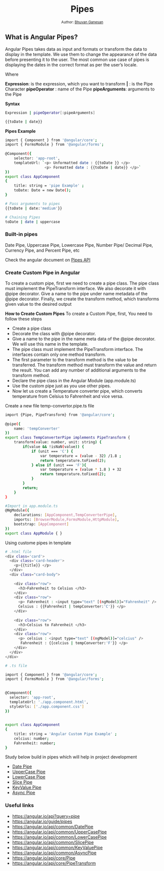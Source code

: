 <div align="center">
  <h1>Pipes</h1>
<sub>Author:
<a href="https://www.linkedin.com/in/bhuvanaganesan-l-2209047a" target="_blank">Bhuvan Ganesan</a><br>
</sub>
</div>

## What is Angular Pipes?
Angular Pipes takes data as input and formats or transform the data to display in the template. We use them to change the appearance of the data before presenting it to the user. The most common use case of pipes is displaying the dates in the correct format as per the user’s locale.

Where

**Expression**: is the expression, which you want to transform
**|** : is the Pipe Character
**pipeOperator** : name of the Pipe
**pipeArguments**: arguments to the Pipe

**Syntax**

```sh
Expression | pipeOperator[:pipeArguments]

{{toDate | date}}
```

**Pipes Example**

```sh
import { Component } from '@angular/core';
import { FormsModule } from '@angular/forms';
 
@Component({
    selector: 'app-root',
    templateUrl: `<p> Unformatted date : {{toDate }} </p>
                  <p> Formatted date : {{toDate | date}} </p>` 
}) 
export class AppComponent 
{ 
    title: string = 'pipe Example' ; 
    toDate: Date = new Date(); 
}

# Pass arguments to pipes
{{toDate | date:'medium'}}

# Chaining Pipes
toDate | date | uppercase
```

### Built-in pipes
Date Pipe, Uppercase Pipe, Lowercase Pipe, Number Pipe/ Decimal Pipe, Currency Pipe, and Percent Pipe, etc

Check the angular document on [Pipes API](https://angular.io/api?query=pipe)


### Create Custom Pipe in Angular

To create a custom pipe, first we need to create a pipe class. The pipe class must implement the PipeTransform interface. We also decorate it with @pipe decorator. Give a name to the pipe under name metadata of the @pipe decorator. Finally, we create the transform method, which transforms given value to the desired output

**How to Create Custom Pipes**
To create a Custom Pipe, first, You need to follow these steps

- Create a pipe class
- Decorate the class with @pipe decorator.
- Give a name to the pipe in the name meta data of the @pipe decorator. We will use this name in the template.
- The pipe class must implement the PipeTransform interface. The interfaces contain only one method transform.
- The first parameter to the transform method is the value to be transferred. The transform method must transform the value and return the result. You can add any number of additional arguments to the transform method.
- Declare the pipe class in the Angular Module (app.module.ts)
- Use the custom pipe just as you use other pipes.
- Now let us create a Temperature converter pipe, which converts temperature from Celsius to Fahrenheit and vice versa.

Create a new file temp-convertor.pipe.ts file 

```sh
import {Pipe, PipeTransform} from '@angular/core';
 
@pipe({
    name: 'tempConverter'
})
export class TempConverterPipe implements PipeTransform {
    transform(value: number, unit: string) {
        if(value && !isNaN(value)) {
            if (unit === 'C') {
                var temperature = (value - 32) /1.8 ;
                return temperature.toFixed(2);
            } else if (unit === 'F'){
                var temperature = (value * 1.8 ) + 32
                return temperature.toFixed(2);
            }
        }
        return;
    }
}

#Import in app.module.ts
@NgModule({
    declarations: [AppComponent,TempConverterPipe],
    imports: [BrowserModule,FormsModule,HttpModule],
    bootstrap: [AppComponent]
})
export class AppModule { }
```
Using custome pipes in template

```sh
# .html file
<div class='card'>
  <div class='card-header'>
    <p>{{title}} </p>
  </div>
  <div class="card-body">
 
    <div class="row">
      <h3>Fahrenheit to Celsius </h3>
    </div>
    <div class="row">
      <p> Fahrenheit : <input type="text" [(ngModel)]="Fahrenheit" /> 
      Celsius : {{Fahrenheit | tempConverter:'C'}} </p>
    </div>
 
    <div class="row">
      <h3>Celsius to Fahrenheit </h3>
    </div>
    <div class="row">
      <p> celsius : <input type="text" [(ngModel)]="celcius" /> 
       Fahrenheit : {{celcius | tempConverter:'F'}} </p>
    </div>
  </div>
</div>

# .ts file 

import { Component } from '@angular/core';
import { FormsModule } from '@angular/forms';
 
 
@Component({
  selector: 'app-root',
  templateUrl: './app.component.html',
  styleUrls: ['./app.component.css']
})
 
 
export class AppComponent
{
    title: string = 'Angular Custom Pipe Example' ;
    celcius: number;
    Fahrenheit: number;   
}

```
Study below build in pipes which will help in project development 
- [Date Pipe](https://angular.io/api/common/DatePipe)
- [UpperCase Pipe](https://angular.io/api/common/UpperCasePipe)
- [LowerCase Pipe](https://angular.io/api/common/LowerCasePipe)
- [Slice Pipe](https://angular.io/api/common/SlicePipe)
- [KeyValue Pipe](https://angular.io/api/common/KeyValuePipe)
- [Async Pipe](https://angular.io/api/common/AsyncPipe)




### Useful links
- https://angular.io/api?query=pipe
- https://angular.io/guide/pipes
- https://angular.io/api/common/DatePipe
- https://angular.io/api/common/UpperCasePipe
- https://angular.io/api/common/LowerCasePipe
- https://angular.io/api/common/SlicePipe
- https://angular.io/api/common/KeyValuePipe
- https://angular.io/api/common/AsyncPipe
- https://angular.io/api/core/Pipe
- https://angular.io/api/core/PipeTransform